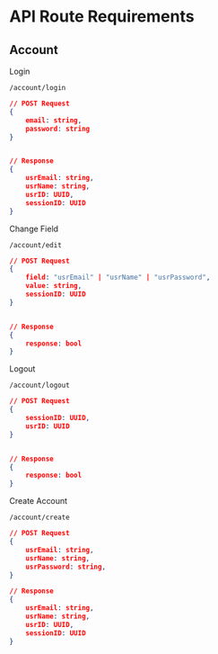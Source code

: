 # API Route Requirements



## Account

Login

`/account/login`

```json
// POST Request
{
    email: string,
    password: string
}


// Response
{
    usrEmail: string,
    usrName: string,
    usrID: UUID,
    sessionID: UUID
}
```



Change Field

`/account/edit`

```json
// POST Request
{
    field: "usrEmail" | "usrName" | "usrPassword",
    value: string,
    sessionID: UUID
}


// Response
{
    response: bool
}
```



Logout

`/account/logout`

```json
// POST Request
{
    sessionID: UUID,
    usrID: UUID
}


// Response
{
    response: bool
}
```



Create Account

`/account/create`

```json
// POST Request
{
    usrEmail: string,
    usrName: string,
    usrPassword: string,
}

// Response
{
    usrEmail: string,
    usrName: string,
    usrID: UUID,
    sessionID: UUID
}
```
